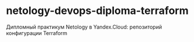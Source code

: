 # netology-devops-diploma-terraform
Дипломный практикум Netology в Yandex.Cloud: репозиторий конфигурации Terraform
